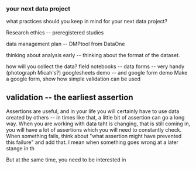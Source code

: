 ### your next data project

what practices should you keep in mind for your next data project? 

Research ethics -- preregistered studies

data management plan -- DMPtool from DataOne

thinking about analysis early -- thinking about the format of the dataset. 

how will you collect the data? 
field notebooks -- data forms -- very handy (photograph Micah's?)
googlesheets demo -- and google form demo
Make a google form, show how simple validation can be used

## validation -- the earliest assertion

Assertions are useful, and in your life you will certainly have to use data created by others -- in times like that, a little bit of assertion can go a long way. When you are working with data taht is changing, that is still coming in, you will have a lot of assertions which you will need to constantly check. When something fails, think about "what assertion might have prevented this failure" and add that. I mean when something goes wrong at a later stange in th

But at the same time, you need to be interested in